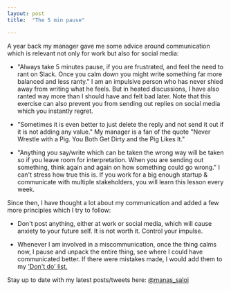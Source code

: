 ```yaml
---
layout: post
title:  "The 5 min pause"

---
```


A year back my manager gave me some advice around communication which is relevant not only for work but also for social media:

- "Always take 5 minutes pause, if you are frustrated, and feel the need to rant on Slack. Once you calm down you might write something far more balanced and less ranty." I am an impulsive person who has never shied away from writing what he feels. But in heated discussions, I have also ranted way more than I should have and felt bad later. Note that this exercise can also prevent you from sending out replies on social media which you instantly regret.

- "Sometimes it is even better to just delete the reply and not send it out if it is not adding any value." My manager is a fan of the quote "Never Wrestle with a Pig. You Both Get Dirty and the Pig Likes It."

- "Anything you say/write which can be taken the wrong way will be taken so if you leave room for interpretation. When you are sending out something, think again and again on how something could go wrong." I can't stress how true this is. If you work for a big enough startup & communicate with multiple stakeholders, you will learn this lesson every week.

Since then, I have thought a lot about my communication and added a few more principles which I try to follow:

- Don't post anything, either at work or social media, which will cause anxiety to your future self. It is not worth it. Control your impulse.

- Whenever I am involved in a miscommunication, once the thing calms now, I pause and unpack the entire thing, see where I could have communicated better. If there were mistakes made, I would add them to my ['Don't do' list.](https://manassaloi.com/2019/11/24/build-measure-learn.html)

Stay up to date with my latest posts/tweets here: [@manas_saloi](http://twitter.com/manas_saloi)
